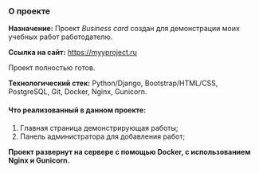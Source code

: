 ### О проекте

**Назначение:** Проект *Business card* создан для демонстрации моих учебных работ работодателю.

**Ссылка на сайт:** https://myyproject.ru

Проект полностью готов.

**Технологический стек:** Python/Django, Bootstrap/HTML/CSS, PostgreSQL, Git, Docker, Nginx, Gunicorn.

#### Что реализованный в данном проекте:

1. Главная страница демонстрирующая работы;
2. Панель администратора для добавления работ;

**Проект развернут на сервере с помощью Docker, с использованием Nginx и Gunicorn.**

